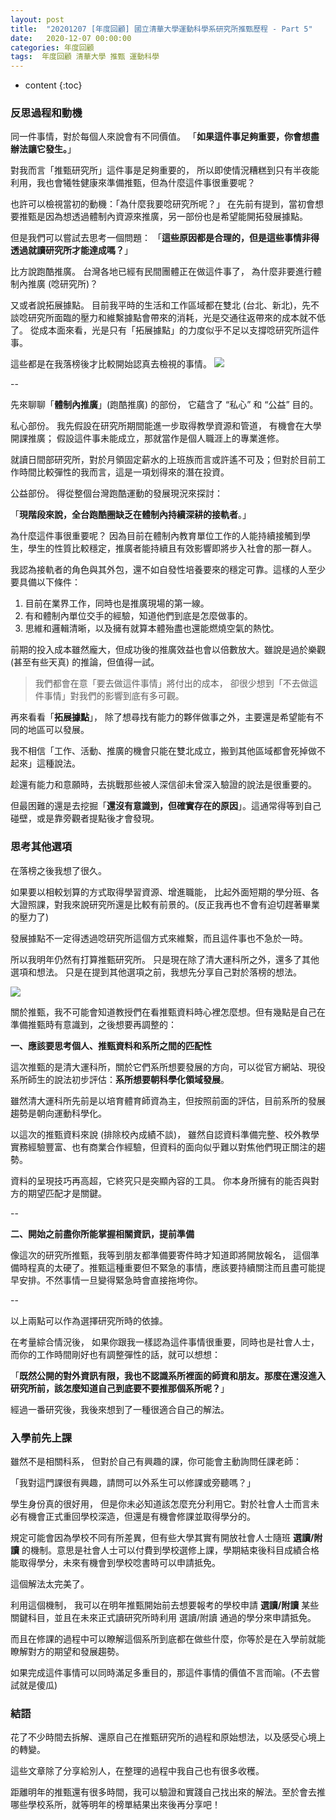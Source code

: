 ```yaml
---
layout: post
title:  "20201207 [年度回顧] 國立清華大學運動科學系研究所推甄歷程 - Part 5"
date:   2020-12-07 00:00:00
categories: 年度回顧
tags:  年度回顧 清華大學 推甄 運動科學
---
```



* content
{:toc}


### 反思過程和動機
同一件事情，對於每個人來說會有不同價值。
「**如果這件事足夠重要，你會想盡辦法讓它發生。**」

對我而言「推甄研究所」這件事是足夠重要的，
所以即使情況糟糕到只有半夜能利用，我也會犧牲健康來準備推甄，但為什麼這件事很重要呢？

也許可以檢視當初的動機：「為什麼我要唸研究所呢？」
在先前有提到，當初會想要推甄是因為想透過體制內資源來推廣，另一部份也是希望能開拓發展據點。

但是我們可以嘗試去思考一個問題：
「**這些原因都是合理的，但是這些事情非得透過就讀研究所才能達成嗎？**」

比方說跑酷推廣。
台灣各地已經有民間團體正在做這件事了，
為什麼非要進行體制內推廣 (唸研究所)？

又或者說拓展據點。
目前我平時的生活和工作區域都在雙北 (台北、新北)，先不談唸研究所面臨的壓力和維繫據點會帶來的消耗，光是交通往返帶來的成本就不低了。
從成本面來看，光是只有「拓展據點」的力度似乎不足以支撐唸研究所這件事。

這些都是在我落榜後才比較開始認真去檢視的事情。
![](https://i.imgur.com/zZlSnGO.jpg)


--


先來聊聊「**體制內推廣**」(跑酷推廣) 的部份，
它蘊含了 “私心” 和 “公益” 目的。

私心部份。
我先假設在研究所期間能進一步取得教學資源和管道，
有機會在大學開課推廣；
假設這件事未能成立，那就當作是個人職涯上的專業進修。

就讀日間部研究所，對於月領固定薪水的上班族而言或許遙不可及；但對於目前工作時間比較彈性的我而言，這是一項划得來的潛在投資。


公益部份。
得從整個台灣跑酷運動的發展現況來探討：

「**現階段來說，全台跑酷圈缺乏在體制內持續深耕的接軌者**。」

為什麼這件事很重要呢？
因為目前在體制內教育單位工作的人能持續接觸到學生，學生的性質比較穩定，推廣者能持續且有效影響即將步入社會的那一群人。

我認為接軌者的角色與其外包，還不如自發性培養要來的穩定可靠。這樣的人至少要具備以下條件：
1. 目前在業界工作，同時也是推廣現場的第一線。
2. 有和體制內單位交手的經驗，知道他們到底是怎麼做事的。
3. 思維和邏輯清晰，以及擁有就算本體殆盡也還能燃燒空氣的熱忱。

前期的投入成本雖然龐大，但成功後的推廣效益也會以倍數放大。雖說是過於樂觀 (甚至有些天真) 的推論，但值得一試。

> 我們都會在意「要去做這件事情」將付出的成本，
卻很少想到「不去做這件事情」對我們的影響到底有多可觀。


再來看看「**拓展據點**」，
除了想尋找有能力的夥伴做事之外，主要還是希望能有不同的地區可以發展。

我不相信「工作、活動、推廣的機會只能在雙北成立，搬到其他區域都會死掉做不起來」這種說法。

趁還有能力和意願時，去挑戰那些被人深信卻未曾深入驗證的說法是很重要的。


但最困難的還是去挖掘「**還沒有意識到，但確實存在的原因**」。這通常得等到自己碰壁，或是靠旁觀者提點後才會發現。




### 思考其他選項
在落榜之後我想了很久。

如果要以相較划算的方式取得學習資源、增進職能，
比起外面短期的學分班、各大證照課，對我來說研究所還是比較有前景的。(反正我再也不會有迫切趕著畢業的壓力了)

發展據點不一定得透過唸研究所這個方式來維繫，而且這件事也不急於一時。

所以我明年仍然有打算推甄研究所。
只是現在除了清大運科所之外，還多了其他選項和想法。
只是在提到其他選項之前，我想先分享自己對於落榜的想法。

![](https://i.imgur.com/Jjpbla6.jpg)

關於推甄，我不可能會知道教授們在看推甄資料時心裡怎麼想。但有幾點是自己在準備推甄時有意識到，之後想要再調整的：

**一、應該要思考個人、推甄資料和系所之間的匹配性**

這次推甄的是清大運科所，關於它們系所想要發展的方向，可以從官方網站、現役系所師生的說法初步評估：**系所想要朝科學化領域發展**。

雖然清大運科所先前是以培育體育師資為主，但按照前面的評估，目前系所的發展趨勢是朝向運動科學化。

以這次的推甄資料來說 (排除校內成績不談)，
雖然自認資料準備完整、校外教學實務經驗豐富、也有商業合作經驗，但資料的面向似乎難以對焦他們現正關注的趨勢。

資料的呈現技巧再高超，它終究只是突顯內容的工具。
你本身所擁有的能否與對方的期望匹配才是關鍵。

--

**二、開始之前盡你所能掌握相關資訊，提前準備**

像這次的研究所推甄，我等到朋友都準備要寄件時才知道即將開放報名，
這個準備時程真的太硬了。推甄這種重要但不緊急的事情，應該要持續關注而且盡可能提早安排。不然事情一旦變得緊急時會直接拖垮你。

--

以上兩點可以作為選擇研究所時的依據。

在考量綜合情況後，
如果你跟我一樣認為這件事情很重要，同時也是社會人士，而你的工作時間剛好也有調整彈性的話，就可以想想：

「**既然公開的對外資訊有限，我也不認識系所裡面的師資和朋友。那麼在還沒進入研究所前，該怎麼知道自己到底要不要推那個系所呢？**」

經過一番研究後，我後來想到了一種很適合自己的解法。


### 入學前先上課
雖然不是相關科系，
但對於自己有興趣的課，你可能會主動詢問任課老師：

「我對這門課很有興趣，請問可以外系生可以修課或旁聽嗎？」

學生身份真的很好用，
但是你未必知道該怎麼充分利用它。對於社會人士而言未必有機會正式重回學校深造，但還是有機會修課並取得學分的。

規定可能會因為學校不同有所差異，但有些大學其實有開放社會人士隨班 **選讀/附讀** 的機制。意思是社會人士可以付費到學校選修上課，學期結束後科目成績合格能取得學分，未來有機會到學校唸書時可以申請抵免。

這個解法太完美了。

利用這個機制，
我可以在明年推甄開始前去想要報考的學校申請 **選讀/附讀** 某些關鍵科目，並且在未來正式讀研究所時利用 選讀/附讀 通過的學分來申請抵免。

而且在修課的過程中可以瞭解這個系所到底都在做些什麼，你等於是在入學前就能瞭解對方的期望和發展趨勢。

如果完成這件事情可以同時滿足多重目的，那這件事情的價值不言而喻。(不去嘗試就是傻瓜)


### 結語
花了不少時間去拆解、還原自己在推甄研究所的過程和原始想法，以及感受心境上的轉變。

這些文章除了分享給別人，在整理的過程中我自己也有很多收穫。

距離明年的推甄還有很多時間，我可以驗證和實踐自己找出來的解法。至於會去推哪些學校系所，就等明年的榜單結果出來後再分享吧！
